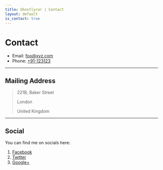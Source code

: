 ```yaml
---
title: Ghostlyrar | Contact
layout: default
is_contact: true
---
```


# Contact

* Email: [foo@xyz.com](mailto:foo@xyz.com)
* Phone: [+91-123123](tel:+91-123123)

---

## Mailing Address

> 221B, Baker Street
>
> London
>
> United Kingdom

---

## Social
You can find me on socials here: 

1. [Facebook](#)
2. [Twitter](#)
3. [Google+](#)
